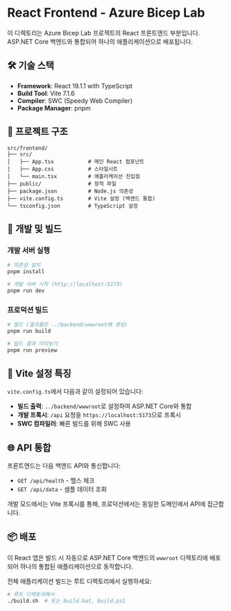 # React Frontend - Azure Bicep Lab

이 디렉토리는 Azure Bicep Lab 프로젝트의 React 프론트엔드 부분입니다. ASP.NET Core 백엔드와 통합되어 하나의 애플리케이션으로 배포됩니다.

## 🛠️ 기술 스택

- **Framework**: React 19.1.1 with TypeScript
- **Build Tool**: Vite 7.1.6  
- **Compiler**: SWC (Speedy Web Compiler)
- **Package Manager**: pnpm

## 📁 프로젝트 구조

```
src/frontend/
├── src/
│   ├── App.tsx           # 메인 React 컴포넌트
│   ├── App.css           # 스타일시트
│   └── main.tsx          # 애플리케이션 진입점
├── public/               # 정적 파일
├── package.json          # Node.js 의존성
├── vite.config.ts        # Vite 설정 (백엔드 통합)
└── tsconfig.json         # TypeScript 설정
```

## 🚀 개발 및 빌드

### 개발 서버 실행

```bash
# 의존성 설치
pnpm install

# 개발 서버 시작 (http://localhost:5173)
pnpm run dev
```

### 프로덕션 빌드

```bash
# 빌드 (결과물은 ../backend/wwwroot에 생성)
pnpm run build

# 빌드 결과 미리보기
pnpm run preview
```

## 🔧 Vite 설정 특징

`vite.config.ts`에서 다음과 같이 설정되어 있습니다:

- **빌드 출력**: `../backend/wwwroot`로 설정하여 ASP.NET Core와 통합
- **개발 프록시**: `/api` 요청을 `https://localhost:5173`으로 프록시
- **SWC 컴파일러**: 빠른 빌드를 위해 SWC 사용

## 🌐 API 통합

프론트엔드는 다음 백엔드 API와 통신합니다:

- `GET /api/health` - 헬스 체크
- `GET /api/data` - 샘플 데이터 조회

개발 모드에서는 Vite 프록시를 통해, 프로덕션에서는 동일한 도메인에서 API에 접근합니다.

## 📦 배포

이 React 앱은 빌드 시 자동으로 ASP.NET Core 백엔드의 `wwwroot` 디렉토리에 배포되어 하나의 통합된 애플리케이션으로 동작합니다.

전체 애플리케이션 빌드는 루트 디렉토리에서 실행하세요:

```bash
# 루트 디렉토리에서
./build.sh  # 또는 build.bat, build.ps1
```
